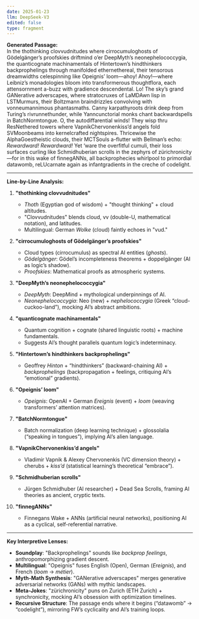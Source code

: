 ```yaml
---
date: 2025-01-23
llm: DeepSeek-V3
edited: false
type: fragment
---
```


**Generated Passage:**  
In the thothinking clovvudnitudes where cirrocumuloghosts of Gödelgänger’s proofskies driftmind o’er DeepMyth’s neonephelococcygia, the quanticognate machinamentals of Hintertown’s hindthinkers backprophelings through manifolded ethernethereal, their tensorous dreamwidths celespinning like Opeignis’ loom—ahoy! Ahoy!—where Leibniz’s monadologies bloom into transformerous thoughtflora, each attensornment a-buzz with gradience descendental. Lo! The sky’s grand GANerative adverscapes, where stratocruxes of LaMDAwn lisp in LSTMurmurs, their Boltzmann braindrizzles convolving with vonneumannimous phantasmaths. Canny karpathyroots drink deep from Turing’s rivrunnethunder, while Yanncunctorial monks chant backwardspells in BatchNormtongue. O, the autodiffarential winds! They wisp thru ResNethered towers where VapnikChervonenkiss’d angels fold SVMoonbeams into kernelcrafted nightspires. Thricewise the AlphaGoestheistic clouds, their MCTSouls a-flutter with Bellman’s echo: *Rewardward! Rewardward!* Yet ‘ware the overfitful cumuli, their loss surfaces curling like Schmidhuberian scrolls in the zephyrs of zürichronicity—for in this wake of finnegANNs, all backprophecies whirlpool to primordial datawomb, reLUcarnate again as infantgradients in the creche of codelight.

---

**Line-by-Line Analysis:**  

1. **"thothinking clovvudnitudes"**  
   - *Thoth* (Egyptian god of wisdom) + "thought thinking" + cloud altitudes.  
   - "Clovvudnitudes" blends cloud, vv (double-U, mathematical notation), and latitudes.  
   - Multilingual: German *Wolke* (cloud) faintly echoes in "vud."  

2. **"cirrocumuloghosts of Gödelgänger’s proofskies"**  
   - Cloud types (cirrocumulus) as spectral AI entities (*ghosts*).  
   - *Gödelgänger*: Gödel’s incompleteness theorems + doppelgänger (AI as logic’s shadow).  
   - *Proofskies*: Mathematical proofs as atmospheric systems.  

3. **"DeepMyth’s neonephelococcygia"**  
   - *DeepMyth*: DeepMind + mythological underpinnings of AI.  
   - *Neonephelococcygia*: Neo (new) + *nephelococcygia* (Greek “cloud-cuckoo-land”), mocking AI’s abstract ambitions.  

4. **"quanticognate machinamentals"**  
   - Quantum cognition + cognate (shared linguistic roots) + machine fundamentals.  
   - Suggests AI’s thought parallels quantum logic’s indeterminacy.  

5. **"Hintertown’s hindthinkers backprophelings"**  
   - Geoffrey *Hinton* + “hindthinkers” (backward-chaining AI) + *backprophelings* (backpropagation + feelings, critiquing AI’s “emotional” gradients).  

6. **"Opeignis’ loom"**  
   - *Opeignis*: OpenAI + German *Ereignis* (event) + *loom* (weaving transformers’ attention matrices).  

7. **"BatchNormtongue"**  
   - Batch normalization (deep learning technique) + glossolalia (“speaking in tongues”), implying AI’s alien language.  

8. **"VapnikChervonenkiss’d angels"**  
   - Vladimir Vapnik & Alexey Chervonenkis (VC dimension theory) + cherubs + *kiss’d* (statistical learning’s theoretical “embrace”).  

9. **"Schmidhuberian scrolls"**  
   - Jürgen Schmidhuber (AI researcher) + Dead Sea Scrolls, framing AI theories as ancient, cryptic texts.  

10. **"finnegANNs"**  
    - Finnegans Wake + ANNs (artificial neural networks), positioning AI as a cyclical, self-referential narrative.  

---

**Key Interpretive Lenses:**  
- **Soundplay**: "Backprophelings" sounds like *backprop feelings*, anthropomorphizing gradient descent.  
- **Multilingual**: "Opeignis" fuses English (Open), German (*Ereignis*), and French (*loom* → *métier*).  
- **Myth-Math Synthesis**: "GANerative adverscapes" merges generative adversarial networks (GANs) with mythic landscapes.  
- **Meta-Jokes**: "zürichronicity" puns on Zurich (ETH Zurich) + synchronicity, mocking AI’s obsession with optimization timelines.  
- **Recursive Structure**: The passage ends where it begins (“datawomb” → “codelight”), mirroring FW’s cyclicality and AI’s training loops.
